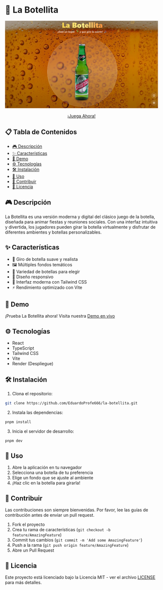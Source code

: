# 🍾 La Botellita

<div align="center">
  <img src="./public/background.png" alt="La Botellita" width="600"/>
  
  [¡Juega Ahora!](https://la-botellita.onrender.com)
</div>

## 📋 Tabla de Contenidos

- [🎮 Descripción](#-descripción)
- [✨ Características](#-características)
- [🚀 Demo](#-demo)
- [⚙️ Tecnologías](#️-tecnologías)
- [🛠️ Instalación](#️-instalación)
- [🎯 Uso](#-uso)
- [👥 Contribuir](#-contribuir)
- [📄 Licencia](#-licencia)

## 🎮 Descripción

La Botellita es una versión moderna y digital del clásico juego de la botella, diseñada para animar fiestas y reuniones sociales. Con una interfaz intuitiva y divertida, los jugadores pueden girar la botella virtualmente y disfrutar de diferentes ambientes y botellas personalizables.

## ✨ Características

- 🎲 Giro de botella suave y realista
- 🖼️ Múltiples fondos temáticos
- 🍾 Variedad de botellas para elegir
- 📱 Diseño responsivo
- 🎨 Interfaz moderna con Tailwind CSS
- ⚡ Rendimiento optimizado con Vite

## 🚀 Demo

¡Prueba La Botellita ahora! Visita nuestra [Demo en vivo](https://la-botellita.onrender.com)

## ⚙️ Tecnologías

- React
- TypeScript
- Tailwind CSS
- Vite
- Render (Despliegue)

## 🛠️ Instalación

1. Clona el repositorio:

```bash
git clone https://github.com/EduardoProfe666/la-botellita.git
```

2. Instala las dependencias:

```bash
pnpm install
```

3. Inicia el servidor de desarrollo:

```bash
pnpm dev
```

## 🎯 Uso

1. Abre la aplicación en tu navegador
2. Selecciona una botella de tu preferencia
3. Elige un fondo que se ajuste al ambiente
4. ¡Haz clic en la botella para girarla!

## 👥 Contribuir

Las contribuciones son siempre bienvenidas. Por favor, lee las guías de contribución antes de enviar un pull request.

1. Fork el proyecto
2. Crea tu rama de características (`git checkout -b feature/AmazingFeature`)
3. Commit tus cambios (`git commit -m 'Add some AmazingFeature'`)
4. Push a la rama (`git push origin feature/AmazingFeature`)
5. Abre un Pull Request

## 📄 Licencia

Este proyecto está licenciado bajo la Licencia MIT - ver el archivo [LICENSE](LICENSE) para más detalles.
